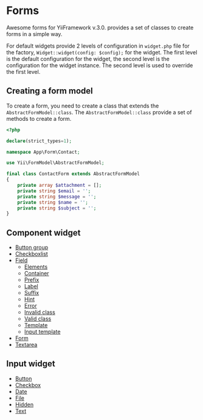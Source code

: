 # Forms

Awesome forms for YiiFramework v.3.0. provides a set of classes to create forms in a simple way.

For default widgets provide 2 levels of configuration in `widget.php` file for the factory, `Widget::widget(config: $config);` for the widget. The first level is the default configuration for the widget, the second level is the configuration for the widget instance. The second level is used to override the first level.

## Creating a form model

To create a form, you need to create a class that extends the `AbstractFormModel::class`. The `AbstractFormModel::class` provide a set of methods to create a form.

```php
<?php

declare(strict_types=1);

namespace App\Form\Contact;

use Yii\FormModel\AbstractFormModel;

final class ContactForm extends AbstractFormModel
{
    private array $attachment = [];
    private string $email = '';
    private string $message = '';
    private string $name = '';
    private string $subject = '';
}
```
## Component widget

- [Button group](/docs/component/button-group.md)
- [Checkboxlist](/docs/component/checkboxlist.md)
- [Field](/docs/component/field.md)
    - [Elements](/docs/component/field.md#elements)
    - [Container](/docs/component/field.md#container)
    - [Prefix](/docs/component/field.md#prefix)
    - [Label](/docs/field/label.md)    
    - [Suffix](/docs/component/field.md#prefix)
    - [Hint](/docs/field/hint.md)
    - [Error](/docs/field/error.md)
    - [Invalid class](/docs/component/field.md#invalid-class)
    - [Valid class](/docs/component/field.md#valid-class)
    - [Template](/docs/component/field.md#template)
    - [Input template](/docs/component/field.md#input-template)
- [Form](/docs/form.md)
- [Textarea](/docs/textarea.md)

## Input widget

- [Button](/docs/input/button.md)
- [Checkbox](/docs/input/checkbox.md)
- [Date](/docs/input/date.md)
- [File](/docs/input/file.md)
- [Hidden](/docs/input/hidden.md)
- [Text](/docs/input/text.md)
